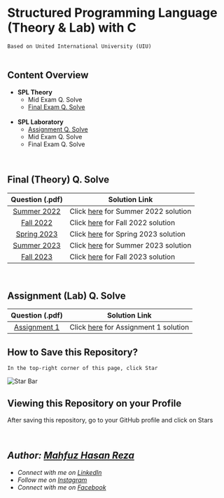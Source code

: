 # Structured Programming Language (Theory & Lab) with C
`Based on United International University (UIU)`  
<br>

## Content Overview
  - **SPL Theory**
    - Mid Exam Q. Solve
    - [Final Exam Q. Solve](https://github.com/mahfuzhasanreza/UIU-SPL/tree/main?tab=readme-ov-file#final-q-solve)
    <br>
  - **SPL Laboratory**
    - [Assignment Q. Solve](https://github.com/mahfuzhasanreza/UIU-SPL/tree/main?tab=readme-ov-file#assignment-lab-q-solve)
    - Mid Exam Q. Solve
    - Final Exam Q. Solve

<br>

## Final (Theory) Q. Solve
  | Question (.pdf) | Solution Link |
  :----------------:|----------------
  [Summer 2022](https://github.com/mahfuzhasanreza/UIU-SPL/blob/main/Final%20Q.%20Solve/Summer%202022/Final_Question_Summer_22.pdf) | Click [here](https://github.com/mahfuzhasanreza/UIU-SPL/tree/main/Final%20Q.%20Solve/Summer%202022) for Summer 2022 solution
  [Fall 2022](https://github.com/mahfuzhasanreza/UIU-SPL/blob/main/Final%20Q.%20Solve/Fall%202022/Final_Question_Fall_22.pdf) | Click [here](https://github.com/mahfuzhasanreza/UIU-SPL/tree/main/Final%20Q.%20Solve/Fall%202022) for Fall 2022 solution
  [Spring 2023](https://github.com/mahfuzhasanreza/UIU-SPL/blob/main/Final%20Q.%20Solve/Spring%202023/Final_Question_Spring_23.pdf) | Click [here](https://github.com/mahfuzhasanreza/UIU-SPL/tree/main/Final%20Q.%20Solve/Spring%202023) for Spring 2023 solution
  [Summer 2023](https://github.com/mahfuzhasanreza/UIU-SPL/blob/main/Final%20Q.%20Solve/Summer%202023/Final_Question_Summer_23.pdf) | Click [here](https://github.com/mahfuzhasanreza/UIU-SPL/tree/main/Final%20Q.%20Solve/Summer%202023) for Summer 2023 solution
  [Fall 2023](https://github.com/mahfuzhasanreza/UIU-SPL/blob/main/Final%20Q.%20Solve/Fall%202023/Final_Question_Fall_23.pdf) | Click [here](https://github.com/mahfuzhasanreza/UIU-SPL/tree/main/Final%20Q.%20Solve/Fall%202023) for Fall 2023 solution
  
<br>

## Assignment (Lab) Q. Solve
  | Question (.pdf) | Solution Link |
  :----------------:|----------------
  [Assignment 1](https://github.com/mahfuzhasanreza/UIU-SPL/blob/main/Assignment%20Lab%20Q.%20Solve/Assignment%201/Lab_Ass_Question_1.pdf) | Click [here](https://github.com/mahfuzhasanreza/UIU-SPL/tree/main/Assignment%20Lab%20Q.%20Solve/Assignment%201) for Assignment 1 solution

## How to Save this Repository?
`In the top-right corner of this page, click Star`

![Star Bar](https://docs.github.com/assets/cb-8608/mw-1440/images/help/stars/starring-a-repository.webp)

## Viewing this Repository on your Profile
After saving this repository, go to your GitHub profile and click on Stars

<br>

## _Author: [Mahfuz Hasan Reza](https://github.com/mahfuzhasanreza/)_
 - _Connect with me on [LinkedIn](https://www.linkedin.com/in/mahfuzhasanreza/)_
 - _Follow me on [Instagram](https://www.instagram.com/mahfuzhasanreza/)_
 - _Connect with me on [Facebook](https://www.facebook.com/mahfuzhasanreza/)_
